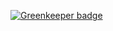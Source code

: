 

[![Greenkeeper badge](https://badges.greenkeeper.io/carlosthe19916/keycloak-nodejs-aplication.svg)](https://greenkeeper.io/)